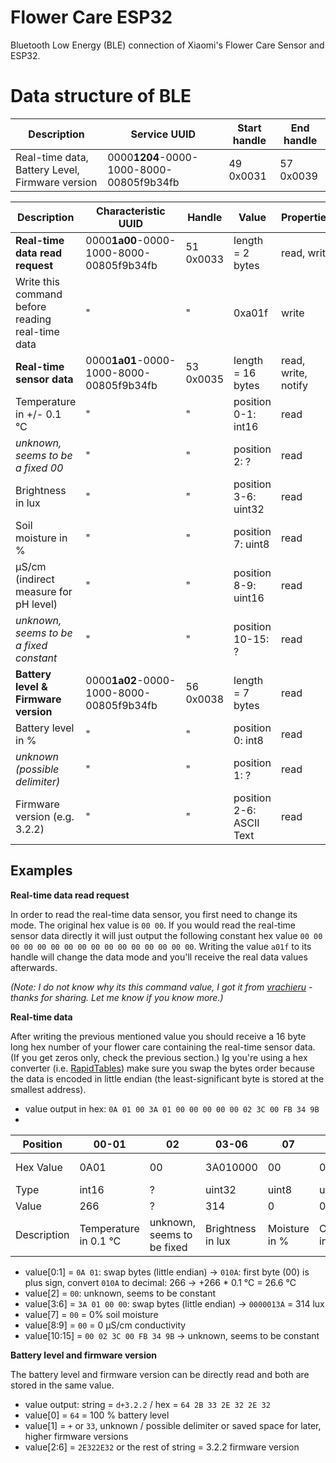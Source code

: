 # Flower Care ESP32

Bluetooth Low Energy (BLE) connection of Xiaomi's Flower Care Sensor and ESP32.

# Data structure of BLE

Description | Service UUID | Start  handle | End handle |
| ------ | ------ | ------ | ------ |
Real-time data, Battery Level, Firmware version | 0000**1204**-0000-1000-8000-00805f9b34fb | 49 0x0031 | 57 0x0039 |

Description | Characteristic UUID| Handle | Value | Properties |
| ------ | ------ | ------ | ------ | ------ |
**Real-time data read request** | 0000**1a00**-0000-1000-8000-00805f9b34fb| 51 0x0033 | length = 2 bytes | read, write |
Write this command before reading real-time data | " | " | 0xa01f | write |
**Real-time sensor data** | 0000**1a01**-0000-1000-8000-00805f9b34fb| 53 0x0035 | length = 16 bytes | read, write, notify |
Temperature in +/- 0.1 °C| " | " | position 0-1: int16 | read |
*unknown, seems to be a fixed 00* | " | " | position 2: ? | read |
Brightness in lux | " | " | position 3-6: uint32 | read |
Soil moisture in % | " | " | position 7: uint8 | read |
µS/cm (indirect measure for pH level) | " | " | position 8-9: uint16 | read |
*unknown, seems to be a fixed constant*  | " | " | position 10-15: ? | read | 
**Battery level & Firmware version** | 0000**1a02**-0000-1000-8000-00805f9b34fb| 56 0x0038 | length = 7 bytes | read |
Battery level in % | " | " | position 0: int8 | read |
*unknown (possible delimiter)* | " | " | position 1: ? | read |
Firmware version (e.g. 3.2.2) | " | " | position 2-6: ASCII Text | read |

## Examples

**Real-time data read request**

In order to read the real-time data sensor, you first need to change its mode.
The original hex value is `00 00`. If you would read the real-time sensor data directly it will just output the following constant hex value `00 00 00 00 00 00 00 00 00 00 00 00 00 00 00 00`. 
Writing the value `a01f` to its handle will change the data mode and you'll receive the real data values afterwards. 

*(Note: I do not know why its this command value, I got it from [vrachieru](https://github.com/vrachieru/xiaomi-flower-care-api) - thanks for sharing. Let me know if you know more.)*

**Real-time data**

After writing the previous mentioned value you should receive a 16 byte long hex number of your flower care containing the real-time sensor data. (If you get zeros only, check the previous section.) 
Ig you're using a hex converter (i.e. [RapidTables](https://www.rapidtables.com/convert/number/hex-to-decimal.html)) make sure you swap the bytes order because the data is encoded in little endian (the least-significant byte is stored at the smallest address).

* value output in hex: `0A 01 00 3A 01 00 00 00 00 00 02 3C 00 FB 34 9B` 
* 
| Position  | 00-01     | 02        | 03-06         | 07        | 08-09     | 10-15 |
| ------    | ------    | ------    | ------        | ------    | ------    | ------    |
| Hex Value | 0A01  | 00    | 3A010000      | 00    | 0000      | 02 3C 00 FB 34 9B |
| Type      | int16 | ?     | uint32        | uint8 | uint16    | ? |
| Value     | 266   | ?     | 314           | 0     | 0         | ? |
| Description | Temperature in 0.1 °C | unknown, seems to be fixed | Brightness in lux | Moisture in % | Conductivity in µS/cm | unknown, seems to be fixed |


* value[0:1] = `0A 01`: swap bytes (little endian) -> `010A`: first byte (00) is plus sign, convert `010A` to decimal: 266 -> +266 * 0.1 °C = 26.6 °C
* value[2] = `00`: unknown, seems to be constant
* value[3:6] = `3A 01 00 00`: swap bytes (little endian) -> `0000013A` = 314 lux
* value[7] = `00` = 0% soil moisture
* value[8:9] = `00` = 0 µS/cm conductivity
* value[10:15] = `00 02 3C 00 FB 34 9B` -> unknown, seems to be constant

**Battery level and firmware version**

The battery level and firmware version can be directly read and both are stored in the same value.

* value output: string = `d+3.2.2` / hex = `64 2B 33 2E 32 2E 32` 
* value[0] = `64` = 100 % battery level
* value[1] = `+` or `33`, unknown / possible delimiter or saved space for later, higher firmware versions
* value[2:6] = `2E322E32`  or the rest of string = 3.2.2 firmware version
